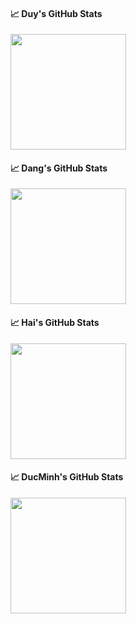 #### &#x1f4c8; Duy's GitHub Stats

<img align="center" src="https://github-readme-stats-hazel-tau.vercel.app/api?username=duy12i1i7&orgId=O_kgDODNKiVA&count_private=true&theme=tokyonight&show_icons=true&role=OWNER,ORGANIZATION_MEMBER,COLLABORATOR" height="185px" /> 

#### &#x1f4c8; Dang's GitHub Stats

<img align="center" src="https://github-readme-stats-hazel-tau.vercel.app/api?username=Justindohust&orgId=O_kgDODNKiVA&count_private=true&theme=tokyonight&show_icons=true&role=OWNER,ORGANIZATION_MEMBER,COLLABORATOR" height="185px" /> 

#### &#x1f4c8; Hai's GitHub Stats

<img align="center" src="https://github-readme-stats-hazel-tau.vercel.app/api?username=HoXuanHai3407&orgId=O_kgDODNKiVA&count_private=true&theme=tokyonight&show_icons=true&role=OWNER,ORGANIZATION_MEMBER,COLLABORATOR" height="185px" /> 

#### &#x1f4c8; DucMinh's GitHub Stats

<img align="center" src="https://github-readme-stats-hazel-tau.vercel.app/api?username=dukeb1212&orgId=O_kgDODNKiVA&count_private=true&theme=tokyonight&show_icons=true&role=OWNER,ORGANIZATION_MEMBER,COLLABORATOR" height="185px" />
